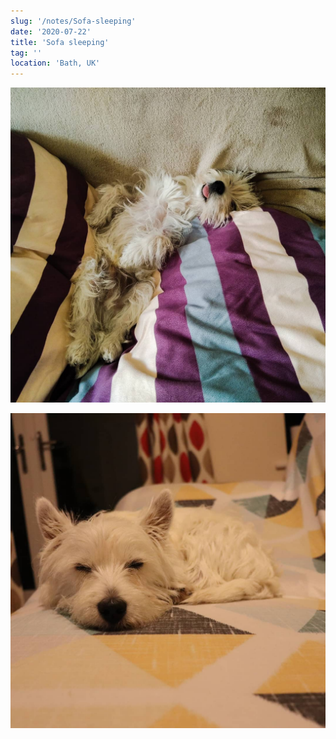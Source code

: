 ```yaml
---
slug: '/notes/Sofa-sleeping'
date: '2020-07-22'
title: 'Sofa sleeping'
tag: ''
location: 'Bath, UK'
---
```


![Westie](./figure1.jpeg)

![Westie](./figure2.jpeg)